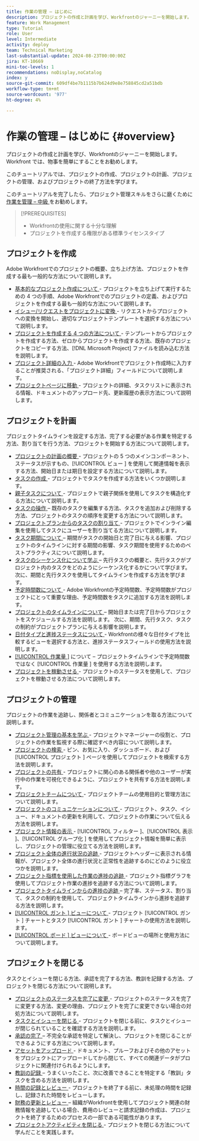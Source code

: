 ```yaml
---
title: 作業の管理 – はじめに
description: プロジェクトの作成と計画を学び、Workfrontのジャーニーを開始します。 Workfront では、物事を簡単にすることをお勧めします。
feature: Work Management
type: Tutorial
role: User
level: Intermediate
activity: deploy
team: Technical Marketing
last-substantial-update: 2024-08-23T00:00:00Z
jira: KT-10669
mini-toc-levels: 1
recommendations: noDisplay,noCatalog
index: y
source-git-commit: 609df4be7b1115b7b624d9e8e758845cd2a51bdb
workflow-type: tm+mt
source-wordcount: '977'
ht-degree: 4%

---
```



# 作業の管理 – はじめに {#overview}

プロジェクトの作成と計画を学び、Workfrontのジャーニーを開始します。 Workfront では、物事を簡単にすることをお勧めします。

このチュートリアルでは、プロジェクトの作成、プロジェクトの計画、プロジェクトの管理、およびプロジェクトの終了方法を学びます。

このチュートリアルを完了したら、プロジェクト管理スキルをさらに磨くために [ 作業を管理 – 中級 ](https://experienceleague.adobe.com/docs/workfront-learn/manage-work-intermediate/overview.html) をお勧めします。

>[!PREREQUISITES]
>
>* Workfrontの使用に関する十分な理解
>* プロジェクトを作成する権限がある標準ライセンスタイプ

## プロジェクトを作成

Adobe Workfrontでのプロジェクトの概要、立ち上げ方法、プロジェクトを作成する最も一般的な方法について説明します。

* [ 基本的なプロジェクト作成について ](understand-basic-project-creation.md) - プロジェクトを立ち上げて実行するための 4 つの手順、Adobe Workfrontでのプロジェクトの定義、およびプロジェクトを作成する最も一般的な方法について説明します。
* [ イシュー/リクエストをプロジェクトに変換 ](create-a-project-from-a-request.md) - リクエストからプロジェクトへの変換を開始し、適切なプロジェクトテンプレートを選択する方法について説明します。
* [ プロジェクトを作成する 4 つの方法について ](understand-other-ways-to-create-projects.md) - テンプレートからプロジェクトを作成する方法、ゼロからプロジェクトを作成する方法、既存のプロジェクトをコピーする方法、[!DNL Microsoft Project] ファイルを読み込む方法を説明します。
* [ プロジェクト詳細の入力 ](fill-in-the-project-details.md) - Adobe Workfrontでプロジェクト作成時に入力することが推奨される、「プロジェクト詳細」フィールドについて説明します。
* [ プロジェクトページに移動 ](navigate-the-project-page.md) - プロジェクトの詳細、タスクリストに表示される情報、ドキュメントのアップロード先、更新履歴の表示方法について説明します。

## プロジェクトを計画

プロジェクトタイムラインを設定する方法、完了する必要がある作業を特定する方法、割り当てを行う方法、プロジェクトを開始する方法について説明します。

* [ プロジェクトの計画の概要 ](getting-started-plan-a-project.md) - プロジェクトの 5 つのメインコンポーネント、ステータスが示すもの、[!UICONTROL  ビュー ] を使用して関連情報を表示する方法、開始日または期日を設定する方法について説明します。
* [ タスクの作成 ](how-to-create-tasks.md) - プロジェクトでタスクを作成する方法をいくつか説明します。
* [ 親子タスクについて ](understand-parent-child-tasks.md) - プロジェクトで親子関係を使用してタスクを構造化する方法について説明します。
* [ タスクの操作 ](work-with-tasks.md) – 既存のタスクを編集する方法、タスクを追加および削除する方法、プロジェクトのタスクの順序を変更する方法について説明します。
* [ プロジェクトプランからのタスクの割り当て ](assign-tasks-from-the-project-plan.md) - プロジェクトでインライン編集を使用してタスクにユーザーを割り当てる方法について説明します。
* [ タスク期間について ](understand-task-durations.md) – 期間がタスクの開始日と完了日に与える影響、プロジェクトのタイムラインに対する期間の影響、タスク期間を使用するためのベストプラクティスについて説明します。
* [ タスクのシーケンス化について学ぶ ](learn-to-sequence-tasks.md) – 先行タスクの概要と、先行タスクがプロジェクト内のタスクをどのようにシーケンス化するかについて学びます。 次に、期間と先行タスクを使用してタイムラインを作成する方法を学びます。
* [ 予定時間数について ](understand-planned-hours.md) - Adobe Workfrontの予定時間数、予定時間数がプロジェクトにとって重要な理由、予定時間数をタスクに追加する方法を説明します。
* [ プロジェクトのタイムラインについて ](understand-project-timelines.md) – 開始日または完了日からプロジェクトをスケジュールする方法を説明します。 次に、期間、先行タスク、タスクの制約がプロジェクトプランに与える影響を説明します。
* [ 日付タイプと進捗ステータスについて ](understand-task-dates-and-progress-status.md) - Workfrontの様々な日付タイプを比較するビューを選択する方法と、進捗ステータスフィールドの使用方法を説明します。
* [[!UICONTROL  作業量 ]](understand-work-effort.md) について – プロジェクトタイムラインで予定時間数ではなく [!UICONTROL  作業量 ] を使用する方法を説明します。
* [ プロジェクトを稼動させる ](take-a-project-live.md) - プロジェクトのステータスを使用して、プロジェクトを稼動させる方法について説明します。

## プロジェクトの管理

プロジェクトの作業を追跡し、関係者とコミュニケーションを取る方法について説明します。

* [ プロジェクト管理の基本を学ぶ ](getting-started-manage-a-project.md) - プロジェクトマネージャーの役割と、プロジェクトの作業を監視する際に確認すべき内容について説明します。
* [ プロジェクトの検索 ](find-projects.md) - ピン、お気に入り、ダッシュボード、および [!UICONTROL  プロジェクト ] ページを使用してプロジェクトを検索する方法を説明します。
* [ プロジェクトの共有 ](share-a-project.md) - プロジェクトに関心のある関係者や他のユーザーが実行中の作業を可視化できるように、プロジェクトを共有する方法を説明します。
* [ プロジェクトチームについて ](understand-the-project-team.md) - プロジェクトチームの使用目的と管理方法について説明します。
* [ プロジェクトのコミュニケーションについて ](understand-project-communication.md) - プロジェクト、タスク、イシュー、ドキュメントの更新を利用して、プロジェクトの作業について伝える方法を説明します。
* [ プロジェクト情報の表示 ](view-project-information.md) - [!UICONTROL  フィルター ]、[!UICONTROL  表示 ]、[!UICONTROL  グループ化 ] を使用してプロジェクト情報を簡単に表示し、プロジェクトの管理に役立てる方法を説明します。
* [ プロジェクト全体の進行状況の追跡 ](track-overall-project-progress.md) - プロジェクトヘッダーに表示される情報が、プロジェクト全体の進行状況と正常性を追跡するのにどのように役立つかを説明します。
* [ プロジェクト指標を使用した作業の進捗の追跡 ](track-work-progress-with-project-metrics.md) - プロジェクト指標グラフを使用してプロジェクト作業の進捗を追跡する方法について説明します。
* [ プロジェクトタイムラインからの進捗の追跡 ](track-work-progress-from-the-project-timeline.md) – 完了率、ステータス、割り当て、タスクの制約を使用して、プロジェクトタイムラインから進捗を追跡する方法を説明します。
* [[!UICONTROL  ガント ] ビューについて ](understand-the-gantt-view.md) - プロジェクト [!UICONTROL  ガント ] チャートとタスク [!UICONTROL  ガント ] チャートの使用方法を説明します。
* [[!UICONTROL  ボード ] ビューについて ](understand-the-board-view.md) - ボードビューの場所と使用方法について説明します。

## プロジェクトを閉じる

タスクとイシューを閉じる方法、承認を完了する方法、教訓を記録する方法、プロジェクトを閉じる方法について説明します。

* [ プロジェクトのステータスを完了に変更 ](change-the-project-status.md) - プロジェクトのステータスを完了に変更する方法、変更の理由、プロジェクトを完了に変更できない場合の対処方法について説明します。
* [ タスクとイシューを閉じる ](close-tasks-and-issues.md) - プロジェクトを閉じる前に、タスクとイシューが閉じられていることを確認する方法を説明します。
* [ 承認の完了 ](complete-approvals.md) – 不完全な承認を特定して解決し、プロジェクトを閉じることができるようにする方法について説明します。
* [ アセットをアップロード ](upload-assets.md) - ドキュメント、プルーフおよびその他のアセットをプロジェクトにアップロードしてから閉じて、すべての関連データがプロジェクトに関連付けられるようにします。
* [ 教訓の記録 ](lessons-learned-from-closing-a-project.md) – うまくいったこと、次に改善できることを特定する「教訓」タスクを含める方法を説明します。
* [ 時間の記録とレビュー ](log-and-review-hours.md) - プロジェクトを終了する前に、未処理の時間を記録し、記録された時間をレビューします。
* [ 財務の更新とレビュー ](update-and-review-finances.md) – 組織がWorkfrontを使用してプロジェクト関連の財務情報を追跡している場合、費用のレビューと請求記録の作成は、プロジェクトを終了するためのプロセスの一部である可能性があります。
* [ プロジェクトアクティビティを閉じる ](close-a-project-activity.md) - プロジェクトを閉じる方法について学んだことを実践します。
